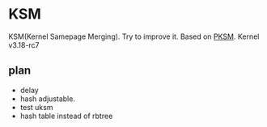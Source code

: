 # KSM
KSM(Kernel Samepage Merging). Try to improve it. Based on
[PKSM](code.google.com/archive/p/pksm).
Kernel v3.18-rc7


## plan

- delay
- hash adjustable.
- test uksm
- hash table instead of rbtree



